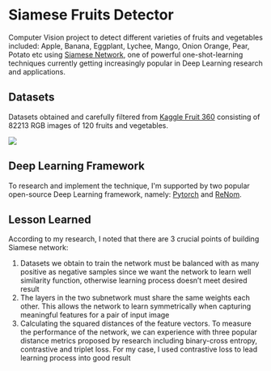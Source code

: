 # Siamese Fruits Detector

Computer Vision project to detect different varieties of fruits and vegetables included: Apple, Banana, Eggplant, Lychee, Mango, Onion Orange, Pear, Potato etc using [Siamese Network](https://www.cs.cmu.edu/~rsalakhu/papers/oneshot1.pdf), one of powerful one-shot-learning techniques currently getting increasingly popular in Deep Learning research and applications.

## Datasets

Datasets obtained and carefully filtered from [Kaggle Fruit 360](https://www.kaggle.com/moltean/fruits) consisting of 82213 RGB images of 120 fruits and vegetables.

![](./images/datesets_images.png)

## Deep Learning Framework

To research and implement the technique, I'm supported by two popular open-source Deep Learning framework, namely: [Pytorch](https://pytorch.org/) and [ReNom](https://renom.jp).

## Lesson Learned
According to my research, I noted that there are 3 crucial points of building Siamese network:

1. Datasets we obtain to train the network must be balanced with as many positive as negative samples since we want the network to learn well similarity function, otherwise learning process doesn’t meet desired result
2. The layers in the two subnetwork must share the same weights each other. This allows the network to learn symmetrically when capturing meaningful features for a pair of input image
3. Calculating the squared distances of the feature vectors. To measure the performance of the network, we can experience with three popular distance metrics proposed by research including binary-cross entropy, contrastive and triplet loss. For my case, I used contrastive loss to lead learning process into good result
